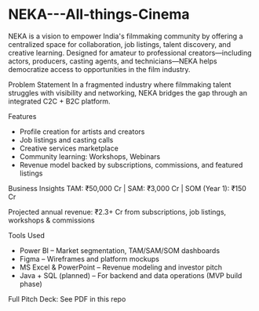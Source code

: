 # NEKA---All-things-Cinema
NEKA is a vision to empower India's filmmaking community by offering a centralized space for collaboration, job listings, talent discovery, and creative learning. Designed for amateur to professional creators—including actors, producers, casting agents, and technicians—NEKA helps democratize access to opportunities in the film industry.

Problem Statement
In a fragmented industry where filmmaking talent struggles with visibility and networking, NEKA bridges the gap through an integrated C2C + B2C platform.

Features
- Profile creation for artists and creators
- Job listings and casting calls
- Creative services marketplace
- Community learning: Workshops, Webinars
- Revenue model backed by subscriptions, commissions, and featured listings

Business Insights
TAM: ₹50,000 Cr | SAM: ₹3,000 Cr | SOM (Year 1): ₹150 Cr

Projected annual revenue: ₹2.3+ Cr from subscriptions, job listings, workshops & commissions

Tools Used
- Power BI – Market segmentation, TAM/SAM/SOM dashboards
- Figma – Wireframes and platform mockups
- MS Excel & PowerPoint – Revenue modeling and investor pitch
- Java + SQL (planned) – For backend and data operations (MVP build phase)

Full Pitch Deck: See PDF in this repo
